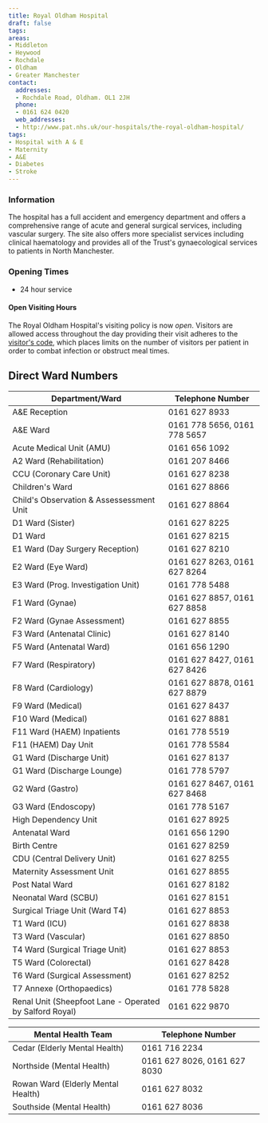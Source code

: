 ```yaml
---
title: Royal Oldham Hospital
draft: false
tags:
areas:
- Middleton
- Heywood
- Rochdale
- Oldham
- Greater Manchester
contact:
  addresses:
  - Rochdale Road, Oldham. OL1 2JH
  phone:
  - 0161 624 0420
  web_addresses:
  - http://www.pat.nhs.uk/our-hospitals/the-royal-oldham-hospital/
tags:
- Hospital with A & E
- Maternity
- A&E
- Diabetes
- Stroke
---
```


### Information

The hospital has a full accident and emergency department and offers a
comprehensive range of acute and general surgical services, including vascular
surgery. The site also offers more specialist services including clinical
haematology and provides all of the Trust's gynaecological services to patients
in North Manchester.

### Opening Times
* 24 hour service

#### Open Visiting Hours

The Royal Oldham Hospital's visiting policy is now *open*. Visitors are allowed
access throughout the day providing their visit adheres to the [visitor's
code](http://www.pat.nhs.uk/patients-and-visitors/Bedside%20booklet.PDF), which
places limits on the number of visitors per patient in order to combat
infection or obstruct meal times.

## Direct Ward Numbers

| Department/Ward                                         | Telephone Number              |
| ----------------                                        | ----------------              |
| A&E Reception                                           | 0161 627 8933                 |
| A&E Ward                                                | 0161 778 5656, 0161 778 5657  |
| Acute Medical Unit (AMU)                                | 0161 656 1092                 |
| A2 Ward (Rehabilitation)                                | 0161 207 8466                 |
| CCU (Coronary Care Unit)                                | 0161 627 8238                 |
| Children's Ward                                         | 0161 627 8866                 |
| Child's Observation & Assessessment Unit                | 0161 627 8864                 |
| D1 Ward (Sister)                                        | 0161 627 8225                 |
| D1 Ward                                                 | 0161 627 8215                 |
| E1 Ward (Day Surgery Reception)                         | 0161 627 8210                 |
| E2 Ward (Eye Ward)                                      | 0161 627 8263, 0161 627 8264  |
| E3 Ward (Prog. Investigation Unit)                      | 0161 778 5488                 |
| F1 Ward (Gynae)                                         | 0161 627 8857, 0161 627 8858  |
| F2 Ward (Gynae Assessment)                              | 0161 627 8855                 |
| F3 Ward (Antenatal Clinic)                              | 0161 627 8140                 |
| F5 Ward (Antenatal Ward)                                | 0161 656 1290                 |
| F7 Ward (Respiratory)                                   | 0161 627 8427,  0161 627 8426 |
| F8 Ward (Cardiology)                                    | 0161 627 8878, 0161 627 8879  |
| F9 Ward (Medical)                                       | 0161 627 8437                 |
| F10 Ward (Medical)                                      | 0161 627 8881                 |
| F11 Ward (HAEM) Inpatients                              | 0161 778 5519                 |
| F11 (HAEM) Day Unit                                     | 0161 778 5584                 |
| G1 Ward (Discharge Unit)                                | 0161 627 8137                 |
| G1 Ward (Discharge Lounge)                              | 0161 778 5797                 |
| G2 Ward (Gastro)                                        | 0161 627 8467, 0161 627 8468  |
| G3 Ward (Endoscopy)                                     | 0161 778 5167                 |
| High Dependency Unit                                    | 0161 627 8925                 |
| Antenatal Ward                                          | 0161 656 1290                 |
| Birth Centre                                            | 0161 627 8259                 |
| CDU (Central Delivery Unit)                             | 0161 627 8255                 |
| Maternity Assessment Unit                               | 0161 627 8855                 |
| Post Natal Ward                                         | 0161 627 8182                 |
| Neonatal Ward (SCBU)                                    | 0161 627 8151                 |
| Surgical Triage Unit (Ward T4)                          | 0161 627 8853                 |
| T1 Ward (ICU)                                           | 0161 627 8838                 |
| T3 Ward (Vascular)                                      | 0161 627 8850                 |
| T4 Ward (Surgical Triage Unit)                          | 0161 627 8853                 |
| T5 Ward (Colorectal)                                    | 0161 627 8428                 |
| T6 Ward (Surgical Assessment)                           | 0161 627 8252                 |
| T7 Annexe (Orthopaedics)                                | 0161 778 5828                 |
| Renal Unit (Sheepfoot Lane - Operated by Salford Royal) | 0161 622 9870                 |

| Mental Health Team                 | Telephone Number             |
| ----------------                   | ----------------             |
| Cedar (Elderly Mental Health)      | 0161 716 2234                |
| Northside (Mental Health)          | 0161 627 8026, 0161 627 8030 |
| Rowan Ward (Elderly Mental Health) | 0161 627 8032                |
| Southside (Mental Health)          | 0161 627 8036                |
